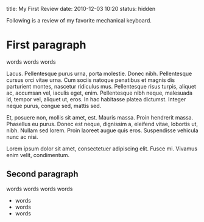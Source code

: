 title: My First Review
date: 2010-12-03 10:20
status: hidden

Following is a review of my favorite mechanical keyboard.

# First paragraph

words
words
words

Lacus. Pellentesque purus urna, porta molestie.  Donec nibh.
Pellentesque cursus orci vitae urna. Cum sociis natoque penatibus et
magnis dis parturient montes, nascetur ridiculus mus. Pellentesque
risus turpis, aliquet ac, accumsan vel, iaculis eget, enim.
Pellentesque nibh neque, malesuada id, tempor vel, aliquet ut, eros.
In hac habitasse platea dictumst. Integer neque purus, congue sed,
mattis sed.

Et, posuere non, mollis sit amet, est. Mauris massa. Proin hendrerit
massa. Phasellus eu purus. Donec est neque, dignissim a, eleifend
vitae, lobortis ut, nibh. Nullam sed lorem. Proin laoreet augue quis
eros. Suspendisse vehicula nunc ac nisi.

Lorem ipsum dolor sit amet, consectetuer adipiscing elit. Fusce mi.
Vivamus enim velit, condimentum.


## Second paragraph

words
words
words
words

* words
* words
* words
